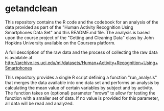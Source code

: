 # getandclean
This repository contains the R code and the codebook for an analysis of the data provided as part of the "Human Activity Recognition Using Smartphones Data Set" and this README.md file. The analysis is based upon the course project of the "Getting and Cleaning Data" class by John Hopkins University available on the Coursera platform.

A full description of the raw data and the process of collecting the raw data is available at http://archive.ics.uci.edu/ml/datasets/Human+Activity+Recognition+Using+Smartphones

This repository provides a single R script defining a function "run_analysis" that merges the data available into one data set and performs an analysis by calculating the mean value of certain variables by subject and by activity. The function takes on (optional) parameter "nrows" to allow for testing the function with a smaller set of data. If no value is provided for this parameter, all data will be read and analyzed. 
